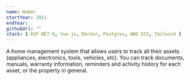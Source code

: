 ```yaml
---
name: Homer
startYear: 2021
endYear:
githubUrl: ""
stack: [ ASP.NET 6, Vue.js, Docker, Postgres, AWS ECS, Tailwind ]
---
```


A home management system that allows users to track all their assets (appliances, electronics, tools, vehicles, etc).
You can track documents, manuals, warranty information, reminders and activity history for each asset, or the property
in general.
